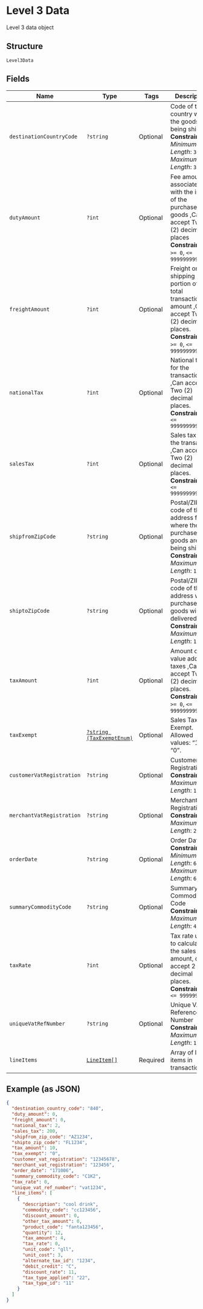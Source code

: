 
# Level 3 Data

Level 3 data object

## Structure

`Level3Data`

## Fields

| Name | Type | Tags | Description | Getter | Setter |
|  --- | --- | --- | --- | --- | --- |
| `destinationCountryCode` | `?string` | Optional | Code of the country where the goods are being shipped.<br>**Constraints**: *Minimum Length*: `3`, *Maximum Length*: `3` | getDestinationCountryCode(): ?string | setDestinationCountryCode(?string destinationCountryCode): void |
| `dutyAmount` | `?int` | Optional | Fee amount associated with the import of the purchased goods ,Can accept Two (2) decimal places<br>**Constraints**: `>= 0`, `<= 99999999999999` | getDutyAmount(): ?int | setDutyAmount(?int dutyAmount): void |
| `freightAmount` | `?int` | Optional | Freight or shipping portion of the total transaction amount ,Can accept Two (2) decimal places.<br>**Constraints**: `>= 0`, `<= 99999999999999` | getFreightAmount(): ?int | setFreightAmount(?int freightAmount): void |
| `nationalTax` | `?int` | Optional | National tax for the transaction ,Can accept Two (2) decimal places.<br>**Constraints**: `<= 999999999999` | getNationalTax(): ?int | setNationalTax(?int nationalTax): void |
| `salesTax` | `?int` | Optional | Sales tax for the transaction ,Can accept Two (2) decimal places.<br>**Constraints**: `<= 999999999999` | getSalesTax(): ?int | setSalesTax(?int salesTax): void |
| `shipfromZipCode` | `?string` | Optional | Postal/ZIP code of the address from where the purchased goods are being shipped.<br>**Constraints**: *Maximum Length*: `10` | getShipfromZipCode(): ?string | setShipfromZipCode(?string shipfromZipCode): void |
| `shiptoZipCode` | `?string` | Optional | Postal/ZIP code of the address where purchased goods will be delivered.<br>**Constraints**: *Maximum Length*: `10` | getShiptoZipCode(): ?string | setShiptoZipCode(?string shiptoZipCode): void |
| `taxAmount` | `?int` | Optional | Amount of any value added taxes ,Can accept Two (2) decimal places.<br>**Constraints**: `>= 0`, `<= 99999999999` | getTaxAmount(): ?int | setTaxAmount(?int taxAmount): void |
| `taxExempt` | [`?string (TaxExemptEnum)`](../../doc/models/tax-exempt-enum.md) | Optional | Sales Tax Exempt. Allowed values: “1”, “0”. | getTaxExempt(): ?string | setTaxExempt(?string taxExempt): void |
| `customerVatRegistration` | `?string` | Optional | Customer VAT Registration<br>**Constraints**: *Maximum Length*: `13` | getCustomerVatRegistration(): ?string | setCustomerVatRegistration(?string customerVatRegistration): void |
| `merchantVatRegistration` | `?string` | Optional | Merchant VAT Registration<br>**Constraints**: *Maximum Length*: `20` | getMerchantVatRegistration(): ?string | setMerchantVatRegistration(?string merchantVatRegistration): void |
| `orderDate` | `?string` | Optional | Order Date<br>**Constraints**: *Minimum Length*: `6`, *Maximum Length*: `6` | getOrderDate(): ?string | setOrderDate(?string orderDate): void |
| `summaryCommodityCode` | `?string` | Optional | Summary Commodity Code<br>**Constraints**: *Maximum Length*: `4` | getSummaryCommodityCode(): ?string | setSummaryCommodityCode(?string summaryCommodityCode): void |
| `taxRate` | `?int` | Optional | Tax rate used to calculate the sales tax amount, can accept 2 decimal places.<br>**Constraints**: `<= 999999` | getTaxRate(): ?int | setTaxRate(?int taxRate): void |
| `uniqueVatRefNumber` | `?string` | Optional | Unique VAT Reference Number<br>**Constraints**: *Maximum Length*: `15` | getUniqueVatRefNumber(): ?string | setUniqueVatRefNumber(?string uniqueVatRefNumber): void |
| `lineItems` | [`LineItem[]`](../../doc/models/line-item.md) | Required | Array of line items in transaction | getLineItems(): array | setLineItems(array lineItems): void |

## Example (as JSON)

```json
{
  "destination_country_code": "840",
  "duty_amount": 0,
  "freight_amount": 0,
  "national_tax": 2,
  "sales_tax": 200,
  "shipfrom_zip_code": "AZ1234",
  "shipto_zip_code": "FL1234",
  "tax_amount": 10,
  "tax_exempt": "0",
  "customer_vat_registration": "12345678",
  "merchant_vat_registration": "123456",
  "order_date": "171006",
  "summary_commodity_code": "C1K2",
  "tax_rate": 0,
  "unique_vat_ref_number": "vat1234",
  "line_items": [
    {
      "description": "cool drink",
      "commodity_code": "cc123456",
      "discount_amount": 0,
      "other_tax_amount": 0,
      "product_code": "fanta123456",
      "quantity": 12,
      "tax_amount": 4,
      "tax_rate": 0,
      "unit_code": "gll",
      "unit_cost": 3,
      "alternate_tax_id": "1234",
      "debit_credit": "C",
      "discount_rate": 11,
      "tax_type_applied": "22",
      "tax_type_id": "11"
    }
  ]
}
```

